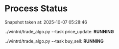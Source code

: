 # Process Status

Snapshot taken at: 2025-10-07 05:28:46

../wintrd/trade_algo.py --task price_update: **RUNNING**

../wintrd/trade_algo.py --task buy_sell: **RUNNING**

